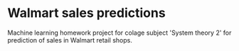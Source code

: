 # Walmart sales predictions
Machine learning homework project for colage subject 'System theory 2' for prediction of sales in Walmart retail shops.

